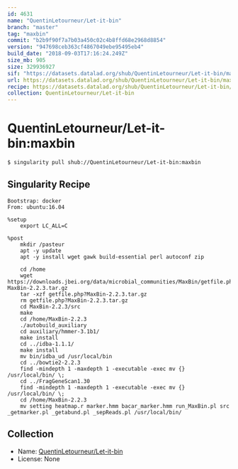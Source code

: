 ```yaml
---
id: 4631
name: "QuentinLetourneur/Let-it-bin"
branch: "master"
tag: "maxbin"
commit: "b2b9f90f7a7b03a450c02c4b8ffd68e2968d8854"
version: "947698ceb363cf4867049ebe95495eb4"
build_date: "2018-09-03T17:16:24.249Z"
size_mb: 905
size: 329936927
sif: "https://datasets.datalad.org/shub/QuentinLetourneur/Let-it-bin/maxbin/2018-09-03-b2b9f90f-947698ce/947698ceb363cf4867049ebe95495eb4.simg"
url: https://datasets.datalad.org/shub/QuentinLetourneur/Let-it-bin/maxbin/2018-09-03-b2b9f90f-947698ce/
recipe: https://datasets.datalad.org/shub/QuentinLetourneur/Let-it-bin/maxbin/2018-09-03-b2b9f90f-947698ce/Singularity
collection: QuentinLetourneur/Let-it-bin
---
```


# QuentinLetourneur/Let-it-bin:maxbin

```bash
$ singularity pull shub://QuentinLetourneur/Let-it-bin:maxbin
```

## Singularity Recipe

```singularity
Bootstrap: docker
From: ubuntu:16.04

%setup
    export LC_ALL=C

%post
    mkdir /pasteur
    apt -y update
    apt -y install wget gawk build-essential perl autoconf zip
    
	cd /home
    wget https://downloads.jbei.org/data/microbial_communities/MaxBin/getfile.php?MaxBin-2.2.3.tar.gz
    tar -xzf getfile.php?MaxBin-2.2.3.tar.gz
    rm getfile.php?MaxBin-2.2.3.tar.gz
    cd MaxBin-2.2.3/src
    make
    cd /home/MaxBin-2.2.3
    ./autobuild_auxiliary
    cd auxiliary/hmmer-3.1b1/
    make install
    cd ../idba-1.1.1/
    make install
    mv bin/idba_ud /usr/local/bin
    cd ../bowtie2-2.2.3
    find -mindepth 1 -maxdepth 1 -executable -exec mv {} /usr/local/bin/ \;
    cd ../FragGeneScan1.30
    find -mindepth 1 -maxdepth 1 -executable -exec mv {} /usr/local/bin/ \;
    cd /home/MaxBin-2.2.3
    mv setting heatmap.r marker.hmm bacar_marker.hmm run_MaxBin.pl src _getmarker.pl _getabund.pl _sepReads.pl /usr/local/bin/
```

## Collection

 - Name: [QuentinLetourneur/Let-it-bin](https://github.com/QuentinLetourneur/Let-it-bin)
 - License: None

